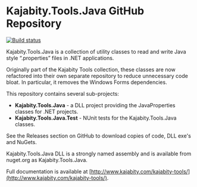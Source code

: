 Kajabity.Tools.Java GitHub Repository
====================================

[![Build status](https://ci.appveyor.com/api/projects/status/98ovyr22uy57gkp3/branch/main?svg=true)](https://ci.appveyor.com/project/Kajabity/kajabity-tools-java/branch/main)

Kajabity.Tools.Java is a collection of utility classes to read and write Java style “.properties” files in .NET applications.

Originally part of the Kajabity Tools collection, these classes are now refactored into their own
separate repository to reduce unnecessary code bloat.  In particular, it removes the Windows Forms dependencies.

This repository contains several sub-projects:

-	**Kajabity.Tools.Java** - a DLL project providing the JavaProperties classes for .NET projects.
-	**Kajabity.Tools.Java.Test** - NUnit tests for the Kajabity.Tools.Java classes.

See the Releases section on GitHub to download copies of code, DLL exe's and NuGets.

Kajabity.Tools.Java DLL is a strongly named assembly and is available from nuget.org as Kajabity.Tools.Java.

Full documentation is available at [http://www.kajabity.com/kajabity-tools/](http://www.kajabity.com/kajabity-tools/).
